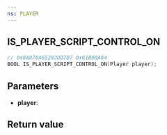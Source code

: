 ```yaml
---
ns: PLAYER
---
```

## IS_PLAYER_SCRIPT_CONTROL_ON

```c
// 0x8A876A65283DD7D7 0x61B00A84
BOOL IS_PLAYER_SCRIPT_CONTROL_ON(Player player);
```


## Parameters
* **player**: 

## Return value
